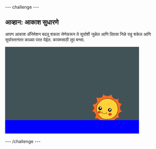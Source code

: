 \--- challenge \---

## आव्हान: आकाश सुधारणे

आपण आकाश अ‍ॅनिमेशन बदलू शकता जेणेकरून ते सूर्याशी जुळेल आणि दिवसा निळे राहू शकेल आणि सूर्यास्तानंतर काळ्या परत येईल. कायमसाठी लूप बनवा.

![screenshot](images/sunrise-sky-challenge.png)

\--- /challenge \---